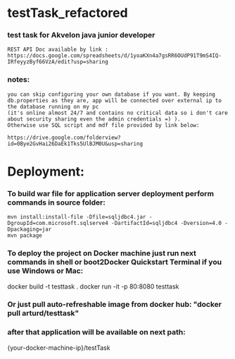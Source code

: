 # testTask_refactored
### test task for Akvelon java junior developer

```
REST API Doc available by link :  https://docs.google.com/spreadsheets/d/1yoaKXn4a7gsRR6OUdP91T9mS4IQ-IRfeyyzByf66VzA/edit?usp=sharing
```

### notes:
```
you can skip configuring your own database if you want. By keeping db.properties as they are, app will be connected over external ip to the database running on my pc
(it's online almost 24/7 and contains no critical data so i don't care about security sharing even the admin credentials =) ).
Otherwise use SQL script and mdf file provided by link below:

https://drive.google.com/folderview?id=0Bye2GvHai26DaEk1Tks5UlBJM0U&usp=sharing
```

# Deployment:
### To build war file for application server deployment perform commands in source folder:

    mvn install:install-file -Dfile=sqljdbc4.jar -DgroupId=com.microsoft.sqlserve4 -DartifactId=sqljdbc4 -Dversion=4.0 -Dpackaging=jar
    mvn package


### To deploy the project on Docker machine just run next commands in shell or boot2Docker Quickstart Terminal if you use Windows or Mac:
   docker build -t testtask .
   docker run -it -p 80:8080 testtask

### Or just pull auto-refreshable image from docker hub: "docker pull arturd/testtask"

### after that application will be available on next path:
{your-docker-machine-ip}/testTask